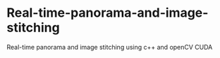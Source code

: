 # Real-time-panorama-and-image-stitching
Real-time panorama and image stitching using  c++ and openCV CUDA

